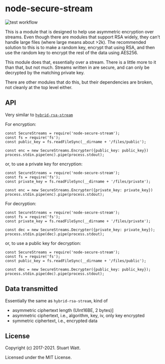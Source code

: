 # node-secure-stream

![test workflow](https://github.com/morungos/node-secure-stream/actions/workflows/main.yml/badge.svg)

This is a module that is designed to help use asymmetric encryption over
streams. Even though there are modules that support RSA widely, they can't
handle large files (where large means about >2k). The recommended solution
to this is to make a random key, encrypt that using RSA, and then use the
random key to encrypt the rest of the data using AES256.

This module does that, essentially over a stream. There is a little more to
it than that, but not much. Streams written in are secure, and can only
be decrypted by the matching private key. 

There are other modules that do this, but their dependencies are broken, not
cleanly at the top level either.

## API

Very similar to [`hybrid-rsa-stream`](https://www.npmjs.com/package/hybrid-rsa-stream)

For encryption:

    const SecureStreams = require('node-secure-stream');
    const fs = require('fs');
    const public_key = fs.readFileSync(__dirname + '/files/public');

    const enc = new SecureStreams.Encrypter({public_key: public_key})
    process.stdin.pipe(enc).pipe(process.stdout);

or, to use a private key for encryption:

    const SecureStreams = require('node-secure-stream');
    const fs = require('fs');
    const private_key = fs.readFileSync(__dirname + '/files/private');

    const enc = new SecureStreams.Encrypter({private_key: private_key})
    process.stdin.pipe(enc).pipe(process.stdout);


For decryption:

    const SecureStreams = require('node-secure-stream');
    const fs = require('fs');
    const private_key = fs.readFileSync(__dirname + '/files/private');

    const dec = new SecureStreams.Decrypter({private_key: private_key});
    process.stdin.pipe(dec).pipe(process.stdout);

or, to use a public key for decryption:

    const SecureStreams = require('node-secure-stream');
    const fs = require('fs');
    const public_key = fs.readFileSync(__dirname + '/files/public');

    const dec = new SecureStreams.Decrypter({public_key: public_key});
    process.stdin.pipe(dec).pipe(process.stdout);


## Data transmitted

Essentially the same as `hybrid-rsa-stream`, kind of

 * asymmetric ciphertext length (UInt16BE, 2 bytes)]
 * asymmetric ciphertext, i.e., algorithm, key, iv, only key encrypted
 * symmetric ciphertext, i.e., encrypted data


## License

Copyright (c) 2017-2021. Stuart Watt.

Licensed under the MIT License.
